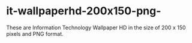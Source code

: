 # it-wallpaperhd-200x150-png-
These are Information Technology Wallpaper HD in the size of 200 x 150 pixels and PNG format.
